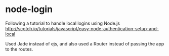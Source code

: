 node-login
==========

Following a tutorial to handle local logins using Node.js
http://scotch.io/tutorials/javascript/easy-node-authentication-setup-and-local

Used Jade instead of ejs, and also used a Router instead of passing the app to the routes.
